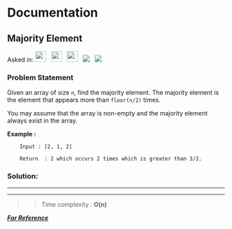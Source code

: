 # Documentation

## **Majority Element**

Asked in: 
<img src= "https://img.shields.io/badge/-Microsoft-black" height="25">&nbsp;&nbsp;
<img src= "https://img.shields.io/badge/-Yahoo-purple" height="25">&nbsp;&nbsp;
<img src= "https://img.shields.io/badge/-Google-Red" height="25">&nbsp;&nbsp;
<img src= "https://img.shields.io/badge/-Interviewbit-skyblue">&nbsp;&nbsp;
<img src= "https://img.shields.io/badge/-Python-brown">&nbsp;&nbsp;


### Problem Statement 
Given an array of size ```n```, find the majority element. The majority element is the element that appears more than ```floor(n/2)``` times.

You may assume that the array is non-empty and the majority element always exist in the array.




**Example :**

        Input : [2, 1, 2]
        
        Return  : 2 which occurs 2 times which is greater than 3/2.


        
 ### Solution:

****


****
 
           
 >>Time complexity : **O(n)**

***[For Reference](https://www.interviewbit.com/problems/majority-element/)***
